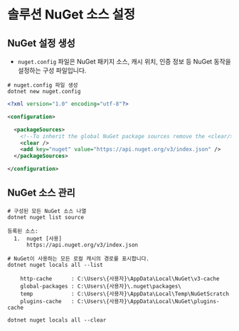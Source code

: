 # 솔루션 NuGet 소스 설정

## NuGet 설정 생성
- `nuget.config` 파일은 NuGet 패키지 소스, 캐시 위치, 인증 정보 등 NuGet 동작을 설정하는 구성 파일입니다.

```shell
# nuget.config 파일 생성
dotnet new nuget.config
```

```xml
<?xml version="1.0" encoding="utf-8"?>

<configuration>

  <packageSources>
    <!--To inherit the global NuGet package sources remove the <clear/> line below -->
    <clear />
    <add key="nuget" value="https://api.nuget.org/v3/index.json" />
  </packageSources>

</configuration>
```

## NuGet 소스 관리
```shell
# 구성된 모든 NuGet 소스 나열
dotnet nuget list source

등록된 소스:
  1.  nuget [사용]
      https://api.nuget.org/v3/index.json
```

```shell
# NuGet이 사용하는 모든 로컬 캐시의 경로를 표시합니다.
dotnet nuget locals all --list

    http-cache      : C:\Users\{사용자}\AppData\Local\NuGet\v3-cache
    global-packages : C:\Users\{사용자}\.nuget\packages\
    temp            : C:\Users\{사용자}\AppData\Local\Temp\NuGetScratch
    plugins-cache   : C:\Users\{사용자}\AppData\Local\NuGet\plugins-cache

dotnet nuget locals all --clear
```